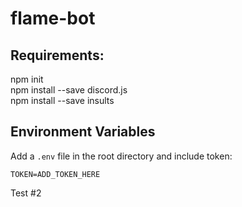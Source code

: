 # flame-bot

## Requirements: <br>
npm init <br>
npm install --save discord.js <br>
npm install --save insults

## Environment Variables

Add a `.env` file in the root directory and include token:
```
TOKEN=ADD_TOKEN_HERE
```

Test #2
